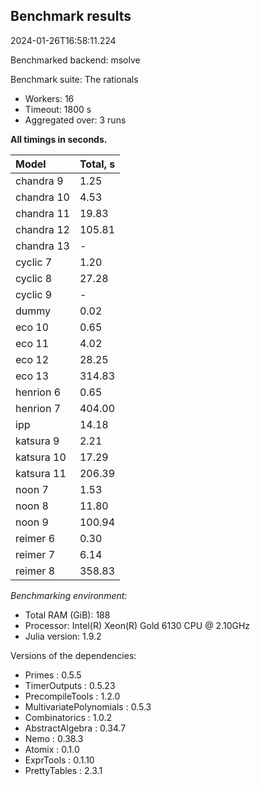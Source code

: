 ## Benchmark results

2024-01-26T16:58:11.224

Benchmarked backend: msolve

Benchmark suite: The rationals

- Workers: 16
- Timeout: 1800 s
- Aggregated over: 3 runs

**All timings in seconds.**

|Model|Total, s|
|:----|---|
|chandra 9|1.25|
|chandra 10|4.53|
|chandra 11|19.83|
|chandra 12|105.81|
|chandra 13| - |
|cyclic 7|1.20|
|cyclic 8|27.28|
|cyclic 9| - |
|dummy|0.02|
|eco 10|0.65|
|eco 11|4.02|
|eco 12|28.25|
|eco 13|314.83|
|henrion 6|0.65|
|henrion 7|404.00|
|ipp|14.18|
|katsura 9|2.21|
|katsura 10|17.29|
|katsura 11|206.39|
|noon 7|1.53|
|noon 8|11.80|
|noon 9|100.94|
|reimer 6|0.30|
|reimer 7|6.14|
|reimer 8|358.83|

*Benchmarking environment:*

* Total RAM (GiB): 188
* Processor: Intel(R) Xeon(R) Gold 6130 CPU @ 2.10GHz
* Julia version: 1.9.2

Versions of the dependencies:

* Primes : 0.5.5
* TimerOutputs : 0.5.23
* PrecompileTools : 1.2.0
* MultivariatePolynomials : 0.5.3
* Combinatorics : 1.0.2
* AbstractAlgebra : 0.34.7
* Nemo : 0.38.3
* Atomix : 0.1.0
* ExprTools : 0.1.10
* PrettyTables : 2.3.1
